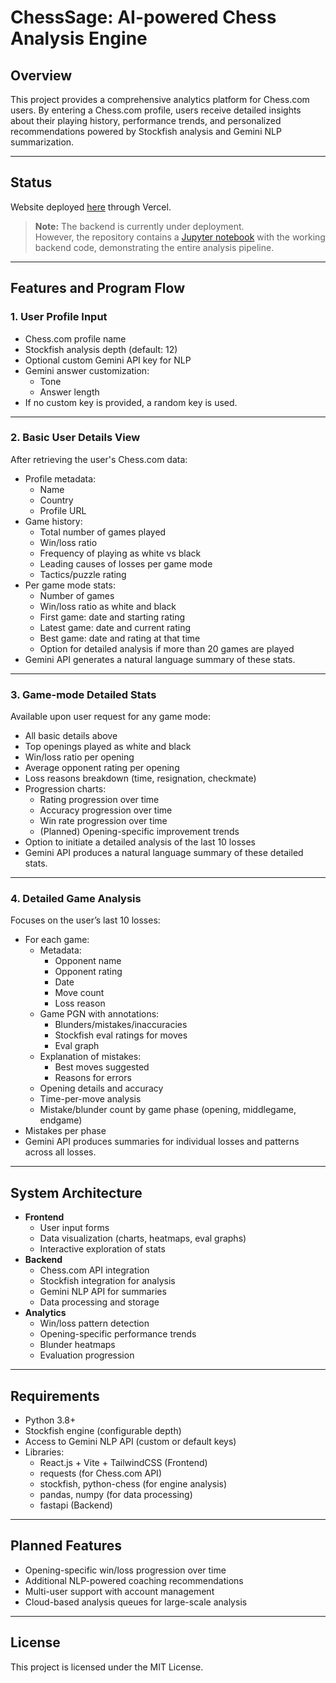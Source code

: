 # ChessSage: AI-powered Chess Analysis Engine

## Overview

This project provides a comprehensive analytics platform for Chess.com users. By entering a Chess.com profile, users receive detailed insights about their playing history, performance trends, and personalized recommendations powered by Stockfish analysis and Gemini NLP summarization.

---

## Status
Website deployed [here](https://chess-sage-neon.vercel.app) through Vercel.
> **Note:** The backend is currently under deployment.  
> However, the repository contains a [Jupyter notebook](notebook/backend.ipynb) with the working backend code, demonstrating the entire analysis pipeline.

---

## Features and Program Flow

### 1. User Profile Input
- Chess.com profile name
- Stockfish analysis depth (default: 12)
- Optional custom Gemini API key for NLP
- Gemini answer customization:
  - Tone
  - Answer length
- If no custom key is provided, a random key is used.

---

### 2. Basic User Details View
After retrieving the user's Chess.com data:
- Profile metadata:
  - Name
  - Country
  - Profile URL
- Game history:
  - Total number of games played
  - Win/loss ratio
  - Frequency of playing as white vs black
  - Leading causes of losses per game mode
  - Tactics/puzzle rating
- Per game mode stats:
  - Number of games
  - Win/loss ratio as white and black
  - First game: date and starting rating
  - Latest game: date and current rating
  - Best game: date and rating at that time
  - Option for detailed analysis if more than 20 games are played
- Gemini API generates a natural language summary of these stats.

---

### 3. Game-mode Detailed Stats
Available upon user request for any game mode:
- All basic details above
- Top openings played as white and black
- Win/loss ratio per opening
- Average opponent rating per opening
- Loss reasons breakdown (time, resignation, checkmate)
- Progression charts:
  - Rating progression over time
  - Accuracy progression over time
  - Win rate progression over time
  - (Planned) Opening-specific improvement trends
- Option to initiate a detailed analysis of the last 10 losses
- Gemini API produces a natural language summary of these detailed stats.

---

### 4. Detailed Game Analysis
Focuses on the user’s last 10 losses:
- For each game:
  - Metadata:
    - Opponent name
    - Opponent rating
    - Date
    - Move count
    - Loss reason
  - Game PGN with annotations:
    - Blunders/mistakes/inaccuracies
    - Stockfish eval ratings for moves
    - Eval graph
  - Explanation of mistakes:
    - Best moves suggested
    - Reasons for errors
  - Opening details and accuracy
  - Time-per-move analysis
  - Mistake/blunder count by game phase (opening, middlegame, endgame)
- Mistakes per phase
- Gemini API produces summaries for individual losses and patterns across all losses.

---

## System Architecture

- **Frontend**
  - User input forms
  - Data visualization (charts, heatmaps, eval graphs)
  - Interactive exploration of stats
- **Backend**
  - Chess.com API integration
  - Stockfish integration for analysis
  - Gemini NLP API for summaries
  - Data processing and storage
- **Analytics**
  - Win/loss pattern detection
  - Opening-specific performance trends
  - Blunder heatmaps
  - Evaluation progression

---

## Requirements

- Python 3.8+
- Stockfish engine (configurable depth)
- Access to Gemini NLP API (custom or default keys)
- Libraries:
  - React.js + Vite + TailwindCSS (Frontend)
  - requests (for Chess.com API)
  - stockfish, python-chess (for engine analysis)
  - pandas, numpy (for data processing)
  - fastapi (Backend)

---

## Planned Features

- Opening-specific win/loss progression over time
- Additional NLP-powered coaching recommendations
- Multi-user support with account management
- Cloud-based analysis queues for large-scale analysis

---

## License

This project is licensed under the MIT License.
